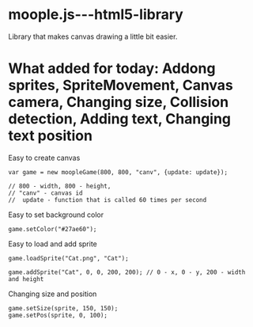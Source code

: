 # moople.js---html5-library
Library that makes canvas drawing a little bit easier.

# What added for today: Addong sprites, SpriteMovement, Canvas camera, Changing size, Collision detection, Adding text, Changing text position

Easy to create canvas
```
var game = new moopleGame(800, 800, "canv", {update: update});

// 800 - width, 800 - height,
// "canv" - canvas id
//  update - function that is called 60 times per second
```

Easy to set background color
```
game.setColor("#27ae60");
```

Easy to load and add sprite
```
game.loadSprite("Cat.png", "Cat");

game.addSprite("Cat", 0, 0, 200, 200); // 0 - x, 0 - y, 200 - width and height
```

Changing size and position
```
game.setSize(sprite, 150, 150);
game.setPos(sprite, 0, 100);
```
